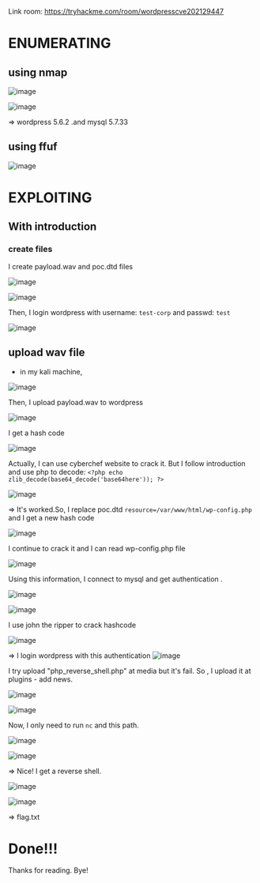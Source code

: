 Link room: https://tryhackme.com/room/wordpresscve202129447

# ENUMERATING
## using nmap
![image](https://github.com/nguyenngocdung18/tryhackme/assets/134156226/51f4936a-934c-42a3-a528-4cf09f752ccf)

![image](https://github.com/nguyenngocdung18/tryhackme/assets/134156226/152259d7-cbe6-4484-b675-ea4a8986127d)

=> wordpress 5.6.2 .and mysql 5.7.33
## using ffuf

![image](https://github.com/nguyenngocdung18/tryhackme/assets/134156226/21e3f950-fa92-4261-bd4a-f8ab1744b15a)
# EXPLOITING

## With introduction
### create files
I create payload.wav and poc.dtd files

![image](https://github.com/nguyenngocdung18/tryhackme/assets/134156226/ec8489bf-f154-4453-9328-aa08cd593fe3)

![image](https://github.com/nguyenngocdung18/tryhackme/assets/134156226/9a9a9fa7-e0e1-49da-bfbc-d9f447519774)

Then, I login wordpress with username: ```test-corp``` and passwd: ```test```

![image](https://github.com/nguyenngocdung18/tryhackme/assets/134156226/f491293b-ac29-4e84-8705-eb24086bcd1a)

## upload wav file
+ in my kali machine, 

![image](https://github.com/nguyenngocdung18/tryhackme/assets/134156226/73133ace-b61a-4666-95c6-468897f7ae7a)

Then, I upload payload.wav to wordpress

![image](https://github.com/nguyenngocdung18/tryhackme/assets/134156226/417c7a1d-ff5c-43d5-b0df-0a29184a98f3)

I get a hash code

![image](https://github.com/nguyenngocdung18/tryhackme/assets/134156226/fa1b6865-5f3f-4cdc-9958-3880861cb661)

Actually, I can use cyberchef website to crack it. But I follow introduction and use php to decode: ```<?php echo zlib_decode(base64_decode('base64here')); ?>```

![image](https://github.com/nguyenngocdung18/tryhackme/assets/134156226/6e479515-2361-43a7-a7e4-c94f43849e8d)

=> It's worked.So, I replace poc.dtd ```resource=/var/www/html/wp-config.php``` and I get a new hash code

![image](https://github.com/nguyenngocdung18/tryhackme/assets/134156226/18dd0a1c-9133-4e70-a71a-9b9eff81b36d)

I continue to crack it and I can read wp-config.php file

![image](https://github.com/nguyenngocdung18/tryhackme/assets/134156226/2c40cab8-7bce-42ef-8164-226594178264)

Using this information, I connect to mysql and get authentication .

![image](https://github.com/nguyenngocdung18/tryhackme/assets/134156226/6675b64a-5215-4b8d-adc7-58a3e71f093e)

![image](https://github.com/nguyenngocdung18/tryhackme/assets/134156226/50aac4c3-3987-4719-95dc-38c02d6baf09)

I use john the ripper to crack hashcode

![image](https://github.com/nguyenngocdung18/tryhackme/assets/134156226/451673fb-8b7e-4b75-85bf-6e44a8b73941)

=> I login wordpress with this authentication
![image](https://github.com/nguyenngocdung18/tryhackme/assets/134156226/47187e59-4385-459f-b2c2-c0892c7d547f)

I try upload "php_reverse_shell.php" at media but it's fail. So , I upload it at plugins - add news.

![image](https://github.com/nguyenngocdung18/tryhackme/assets/134156226/86cfa8f9-d892-48d1-b120-fe71d1e08dba)

![image](https://github.com/nguyenngocdung18/tryhackme/assets/134156226/7ff3507f-02c1-403a-89eb-8ce136d9addc)

Now, I only need to run ```nc``` and this path.

![image](https://github.com/nguyenngocdung18/tryhackme/assets/134156226/ab931906-00a3-4dde-ad5d-a8a2c0ed9092)

![image](https://github.com/nguyenngocdung18/tryhackme/assets/134156226/429677aa-40f1-41ab-85e5-8f1a6e4e9866)

=> Nice! I get a reverse shell.

![image](https://github.com/nguyenngocdung18/tryhackme/assets/134156226/119b9006-f398-48b4-b055-679ff7d57124)

![image](https://github.com/nguyenngocdung18/tryhackme/assets/134156226/fd857da9-e1b8-4ffb-a405-b6c6be08eb8c)

=> flag.txt
# Done!!!
Thanks for reading. Bye!
